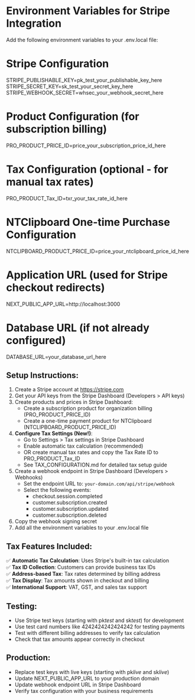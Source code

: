 # Environment Variables for Stripe Integration

Add the following environment variables to your .env.local file:

# Stripe Configuration

STRIPE_PUBLISHABLE_KEY=pk_test_your_publishable_key_here
STRIPE_SECRET_KEY=sk_test_your_secret_key_here
STRIPE_WEBHOOK_SECRET=whsec_your_webhook_secret_here

# Product Configuration (for subscription billing)

PRO_PRODUCT_PRICE_ID=price_your_subscription_price_id_here

# Tax Configuration (optional - for manual tax rates)

PRO_PRODUCT_Tax_ID=txr_your_tax_rate_id_here

# NTClipboard One-time Purchase Configuration

NTCLIPBOARD_PRODUCT_PRICE_ID=price_your_ntclipboard_price_id_here

# Application URL (used for Stripe checkout redirects)

NEXT_PUBLIC_APP_URL=http://localhost:3000

# Database URL (if not already configured)

DATABASE_URL=your_database_url_here

## Setup Instructions:

1. Create a Stripe account at https://stripe.com
2. Get your API keys from the Stripe Dashboard (Developers > API keys)
3. Create products and prices in Stripe Dashboard:
   - Create a subscription product for organization billing (PRO_PRODUCT_PRICE_ID)
   - Create a one-time payment product for NTClipboard (NTCLIPBOARD_PRODUCT_PRICE_ID)
4. **Configure Tax Settings (New!)**:
   - Go to Settings > Tax settings in Stripe Dashboard
   - Enable automatic tax calculation (recommended)
   - OR create manual tax rates and copy the Tax Rate ID to PRO_PRODUCT_Tax_ID
   - See TAX_CONFIGURATION.md for detailed tax setup guide
5. Create a webhook endpoint in Stripe Dashboard (Developers > Webhooks)
   - Set the endpoint URL to: `your-domain.com/api/stripe/webhook`
   - Select the following events:
     - checkout.session.completed
     - customer.subscription.created
     - customer.subscription.updated
     - customer.subscription.deleted
6. Copy the webhook signing secret
7. Add all the environment variables to your .env.local file

## Tax Features Included:

✅ **Automatic Tax Calculation**: Uses Stripe's built-in tax calculation  
✅ **Tax ID Collection**: Customers can provide business tax IDs  
✅ **Address-based Tax**: Tax rates determined by billing address  
✅ **Tax Display**: Tax amounts shown in checkout and billing  
✅ **International Support**: VAT, GST, and sales tax support

## Testing:

- Use Stripe test keys (starting with pk*test* and sk*test*) for development
- Use test card numbers like 4242424242424242 for testing payments
- Test with different billing addresses to verify tax calculation
- Check that tax amounts appear correctly in checkout

## Production:

- Replace test keys with live keys (starting with pk*live* and sk*live*)
- Update NEXT_PUBLIC_APP_URL to your production domain
- Update webhook endpoint URL in Stripe Dashboard
- Verify tax configuration with your business requirements
